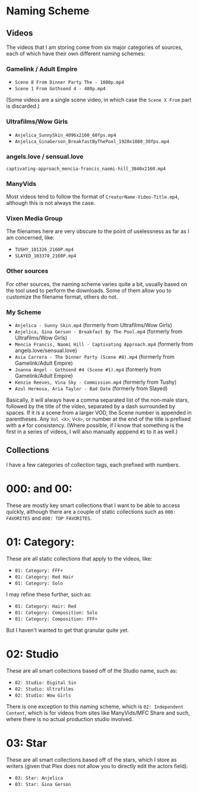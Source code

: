 # Naming Scheme

## Videos

The videos that I am storing come from six major categories of sources, each of which have their own different naming schemes:

### Gamelink / Adult Empire

* `Scene 8 From Dinner Party The - 1080p.mp4`
* `Scene 1 From Gothsend 4 - 480p.mp4`

(Some videos are a single scene video, in which case the `Scene X From` part is discarded.)

### Ultrafilms/Wow Girls

* `Anjelica_SunnySkin_4096x2160_60fps.mp4`
* `Anjelica_GinaGerson_BreakfastByThePool_1920x1080_30fps.mp4`

### angels.love / sensual.love

`captivating-approach_mencia-francis_naomi-hill_3840x2160.mp4`

### ManyVids

Most videos tend to follow the format of `CreatorName-Video-Title.mp4`, although this is not always the case.

### Vixen Media Group

The filenames here are very obscure to the point of uselessness as far as I am concerned, like:

* `TUSHY_101326_2160P.mp4`
* `SLAYED_103378_2160P.mp4`

### Other sources

For other sources, the naming scheme varies quite a bit, usually based on the tool used to perform the downloads. Some of them allow you to customize the filename format, others do not.

### My Scheme

* `Anjelica - Sunny Skin.mp4` (formerly from Ultrafilms/Wow Girls)
* `Anjelica, Gina Gerson - Breakfast By The Pool.mp4` (formerly from Ultrafilms/Wow Girls)
* `Mencia Francis, Naomi Hill - Captivating Approach.mp4` (formerly from angels.love/sensual.love)
* `Asia Carrera - The Dinner Party (Scene #8).mp4` (formerly from Gamelink/Adult Empire)
* `Joanna Angel - Gothsend #4 (Scene #1).mp4` (formerly from Gamelink/Adult Empire)
* `Kenzie Reeves, Vina Sky - Commission.mp4` (formerly from Tushy)
* `Azul Hermosa, Aria Taylor - Bad Date` (formerly from Slayed)

Basically, it will always have a comma separated list of the non-male stars, followed by the title of the video, separated by a dash surrounded by spaces. If it is a scene from a larger VOD, the Scene number is appended in parentheses. Any `Vol <X>`, `V<X>`, or number at the end of the title is prefixed with a `#` for consistency. (Where possible, if I know that something is the first in a series of videos, I will also manually apppend `#1` to it as well.)

## Collections

I have a few categories of collection tags, each prefixed with numbers.

# 000: and 00:

These are mostly key smart collections that I want to be able to access quickly, although there are a couple of static collections such as `000: FAVORITES` and `000: TOP FAVORITES`.

# 01: Category:

These are all static collections that apply to the videos, like:

* `01: Category: FFF+`
* `01: Category: Red Hair`
* `01: Category: Solo`

I may refine these further, such as:

* `01: Category: Hair: Red`
* `01: Category: Composition: Solo`
* `01: Category: Composition: FFF+`

But I haven't wanted to get that granular quite yet.

# 02: Studio

These are all smart collections based off of the Studio name, such as:

* `02: Studio: Digital Sin`
* `02: Studio: Ultrafilms`
* `02: Studio: Wow Girls`

There is one exception to this naming scheme, which is `02: Independent Content`, which is for videos from sites like ManyVids/MFC Share and such, where there is no actual production studio involved.

# 03: Star

These are all smart collections based off of the stars, which I store as writers (given that Plex does not allow you to directly edit the actors field).

* `03: Star: Anjelica`
* `03: Star: Gina Gerson`


